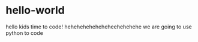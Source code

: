 # hello-world

hello kids
time to code!
heheheheheheheheehehehehe
we are going to use python to code
